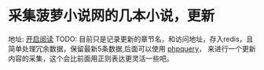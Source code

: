 # 采集菠萝小说网的几本小说，更新
地址: <a href="http://r.iphp.cc">开启阅读</a>
TODO: 目前只是记录更新的章节名，和访问地址，存入redis，且简单处理冗余数据，保留最新5条数据,后面可以使用 <a href="https://github.com/TobiaszCudnik/phpquery">phpquery</a>，
来进行一个更新内容的采集，这个会比前面用正则表达更灵活一些吧。